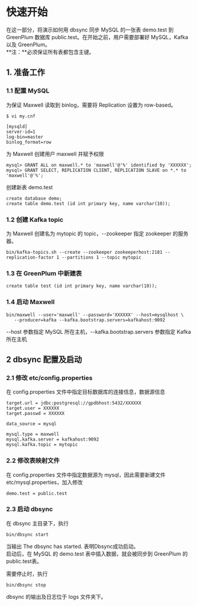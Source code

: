 # 快速开始

在这一部分，将演示如何用 dbsync 同步 MySQL 的一张表 demo.test 到 GreenPlum 数据库 public.test。在开始之前，用户需要部署好 MySQL，Kafka 以及 GreenPlum。  
**注：**必须保证所有表都包含主键。

## 1. 准备工作

### 1.1 配置 MySQL

为保证 Maxwell 读取到 binlog，需要将 Replication 设置为 row-based。

```
$ vi my.cnf

[mysqld]
server-id=1
log-bin=master
binlog_format=row
```

为 Maxwell 创建用户 maxwell 并赋予权限

```
mysql> GRANT ALL on maxwell.* to 'maxwell'@'%' identified by 'XXXXXX';
mysql> GRANT SELECT, REPLICATION CLIENT, REPLICATION SLAVE on *.* to 'maxwell'@'%';

```

创建新表 demo.test

```
create database demo;
create table demo.test (id int primary key, name varchar(10));
``` 

### 1.2 创建 Kafka topic

为 Maxwell 创建名为 mytopic 的 topic，--zookeeper 指定 zookeeper 的服务器。

```
bin/kafka-topics.sh --create --zookeeper zookeeperhost:2181 --replication-factor 1 --partitions 1 --topic mytopic
```

### 1.3 在 GreenPlum 中新建表

```
create table test (id int primary key, name varchar(10));
```

### 1.4 启动 Maxwell 

```
bin/maxwell --user='maxwell' --password='XXXXXX' --host=mysqlhost \
   --producer=kafka --kafka.bootstrap.servers=kafkahost:9092
```

--host 参数指定 MySQL 所在主机，--kafka.bootstrap.servers 参数指定 Kafka 所在主机

## 2 dbsync 配置及启动

### 2.1 修改 etc/config.properties

在 config.properties 文件中指定目标数据库的连接信息，数据源信息

```
target.url = jdbc:postgresql://gpdbhost:5432/XXXXXX
target.user = XXXXXX
target.passwd = XXXXXX

data_source = mysql

mysql.type = maxwell
mysql.kafka.server = kafkahost:9092
mysql.kafka.topic = mytopic
```

### 2.2 修改表映射文件

在 config.properties 文件中指定数据源为 mysql，因此需要新建文件 etc/mysql.properties，加入修改

```
demo.test = public.test
```

### 2.3 启动 dbsync
在 dbsync 主目录下，执行

```
bin/dbsync start
```

当输出 The dbsync has started. 表明Dbsync成功启动。  
启动后，在 MySQL 的 demo.test 表中插入数据，就会被同步到 GreenPlum 的public.test表。

需要停止时，执行

```
bin/dbsync stop
```

dbsync 的输出及日志位于 logs 文件夹下。
